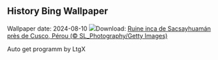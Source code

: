 ## History Bing Wallpaper
Wallpaper date: 2024-08-10
![](https://www.bing.com/th?id=OHR.IncaRuinPeru_FR-CA4062483772_UHD.jpg&w=1000)Download: [Ruine inca de Sacsayhuamán près de Cusco, Pérou (© SL_Photography/Getty Images)](https://www.bing.com/th?id=OHR.IncaRuinPeru_FR-CA4062483772_UHD.jpg)

Auto get programm by LtgX
